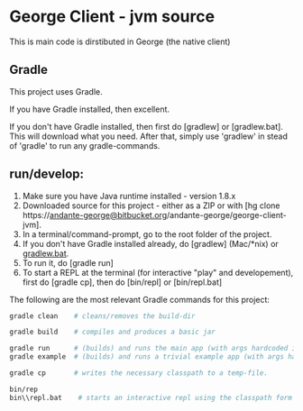 # George Client - jvm source

This is main code is dirstibuted in George (the native client)


## Gradle

This project uses Gradle.

If you have Gradle installed, then excellent.

If you don't have Gradle installed, then first do [gradlew] or [gradlew.bat].  This will download what you need.
After that, simply use 'gradlew' in stead of 'gradle' to run any gradle-commands.


## run/develop:

1. Make sure you have Java runtime installed - version  1.8.x
2. Downloaded source for this project - either as a ZIP or with [hg clone https://andante-george@bitbucket.org/andante-george/george-client-jvm].
3. In a terminal/command-prompt, go to the root folder of the project.
4. If you don't have Gradle installed already, do [gradlew] (Mac/*nix) or [gradlew.bat](Windows).
5. To run it, do [gradle run]
6. To start a REPL at the terminal (for interactive "play" and developement), first do [gradle cp], then do [bin/repl] or [bin/repl.bat]



The following are the most relevant Gradle commands for this project:
```sh
gradle clean    # cleans/removes the build-dir

gradle build    # compiles and produces a basic jar

gradle run      # (builds) and runs the main app (with args hardcoded in build.gradle)
gradle example  # (builds) and runs a trivial example app (with args hardcoded in build.gradle)

gradle cp       # writes the necessary classpath to a temp-file.

bin/rep
bin\\repl.bat    # starts an interactive repl using the classpath form the command above
```


